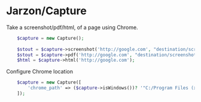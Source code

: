# Jarzon/Capture

Take a screenshot/pdf/html, of a page using Chrome.

```PHP
    $capture = new Capture();
    
    $stout = $capture->screenshot('http://google.com', "destination/screenshot.png");
    $stout = $capture->pdf('http://google.com', "destination/screenshot.pdf");
    $html = $capture->html('http://google.com');
```

Configure Chrome location
```PHP
    $capture = new Capture([
        'chrome_path' => ($capture->isWindows())? '"C:/Program Files (x86)/Google/Chrome/Application/chrome.exe"': '/usr/bin/google-chrome'
    ]);
```